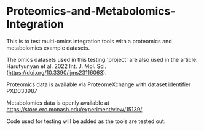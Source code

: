# Proteomics-and-Metabolomics-Integration
This is to test multi-omics integration tools with a proteomics and metabolomics example datasets.

The omics datasets used in this testing 'project' are also used in the article: Harutyunyan et al. 2022 Int. J. Mol. Sci. (https://doi.org/10.3390/ijms23116063).

Proteomics data is available via ProteomeXchange with dataset identifier PXD033987 

Metabolomics data is openly available at https://store.erc.monash.edu/experiment/view/15139/

Code used for testing will be added as the tools are tested out.
